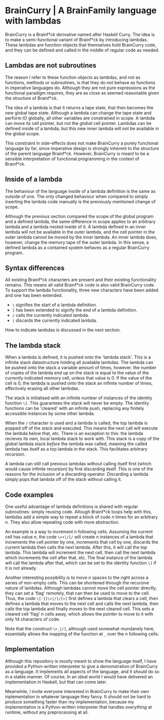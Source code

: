 # BrainCurry | A BrainFamily language with lambdas

BrainCurry is a Brainf\*ck derivative named after Haskell Curry. The idea is to make a semi-functional variant of Brainf\*ck by introducing lambdas. These lambdas are function objects that themselves hold BrainCurry code, and they can be defined and called in the middle of regular code as needed.

## Lambdas are not subroutines
The reason I refer to these function objects as lambdas, and not as functions, methods or subroutines, is that they do not behave as functions in imperative languages do. Although they are not pure expressions as the functional paradigm requires, they are as close as seemed reasonable given the structure of Brainf*ck.

The idea of a lambda is that it returns a tape state, that then becomes the new global tape state. Although a lambda can change the tape state and perform IO globally, all other variables are constrained in scope. A lambda can move its cell pointer, but not the *global* cell pointer. Lambdas can be defined inside of a lambda, but this new inner lambda will not be available in the global scope.

This constraint in side-effects does not make BrainCurry a purely functional language by far, since imperative design is strongly inherent to the structure of the parent language Brainf\*ck. However, BrainCurry is meant to be a sensible interpretation of functional programming in the context of Brainf\*ck.

## Inside of a lambda
The behaviour of the language inside of a lambda definition is the same as outside of one. The only changed behaviour when compared to simply inserting the lambda code manually is the previously mentioned change of scope.

Although the previous section compared the scope of the global program and a defined lambda, the same difference in scope applies to an arbitrary lambda and a lambda nested inside of it. A lambda defined in an inner lambda will not be available in the outer lambda, and the cell pointer in the outer lambda cannot be moved by the inner lambda. An inner lambda does, however, change the memory tape of the outer lambda. In this sense, a defined lambda as a contained system behaves as a regular BrainCurry program.

## Syntax differences
All existing Brainf\*ck characters are present and their existing functionality remains. This means all valid Brainf\*ck code is also valid BrainCurry code. To support the lambda functionality, three new characters have been added and one has been extended.

- `\` signifies the start of a lambda definition.
- `]` has been extended to signify the end of a lambda definition.
- `/` calls the currently indicated lambda.
- `|` discards the currently indicated lambda.

How to indicate lambdas is discussed in the next section.

## The lambda stack
When a lambda is defined, it is pushed onto the 'lambda stack'. This is a infinite stack datastructure holding all available lambdas. The lambda can be pushed onto the stack a variable amount of times, however. the number of  copies of the lambda end up on the stack is equal to the value of the currently indicated memory cell, unless that value is 0. If the value of the cell is 0, the lambda is pushed onto the stack an infinite number of times, effectively erasing all other lambdas.

The stack is initialised with an infinite number of instances of the identity function `\]`. This guarantees the stack will never be empty. The identity functions can be 'cleared' with an infinite push, replacing any finitely accessible instances by some other lambda.

When the `/` character is used and a lambda is called, the top lambda is popped off of the stack and executed. This means the next call will execute the lambda below that, etc. There is an exception to this: the lambda recieves its own, local lambda stack to work with. This stack is a copy of the global lambda stack *before* the lambda was called, meaning the called lambda has itself as a top lambda in the stack. This facilitates arbitrary recursion.

A lambda can still call previous lambdas without calling itself first (which would cause infinite recursion) by first discarding itself. This is one of the reasons for the inclusion of a discarding operator. Discarding a lambda simply pops that lambda off of the stack without calling it.

## Code examples
One useful advantage of lambda definitions is shared with regular subroutines: simply reusing code. Altough Brainf\*ck loops help with this, lambdas add a simple way to repeat a block of code *n* times for an arbitrary *n*. They also allow repeating code with more abstraction.

An example is a way to increment *n* following cells. Assuming the current cell has value *n*, the code
`\>+|/]/` will create *n* instances of a lambda that increments the cell pointer by one, increments that cell by one, discards the current lambda then calls the next lambda. After this, it will call the top lambda. This lambda will increment the next cell, then call the next lambda which increments the cell after that, etc. The final instance of the lambda will call the lambda after that, which can be set to the identity function `\]` if it is not already.

Another interesting possibility is to move *n* spaces to the right across a series of non-empty cells. This can be shortened through the recursive nature of lambdas. Although lambdas cannot move the cell pointer directly, they can set a 'flag' remotely, that can then be used to move to the cell. Thus, the code `\[-]]\>|/]/[>]` first defines a lambda that clears a cell, then defines a lambda that moves to the next cell and calls the next lambda, then calls the top lambda and finally moves to the next cleared cell. This sets a cleared cell 'flag' *n* cells away, which allows the pointer to move to it with only 14 characters of code.

Note that the construct `\>_|/]`, although used somewhat mundanely here, essentially allows the mapping of the function at `_` over the *n* following cells.

## Implementation
Although this repository is mostly meant to show the language itself, I have provided a Python-written interpreter to give a demonstration of BrainCurry as a language. It implements all aspects of the language, and it *should* do so in a stable manner. Of course, In an ideal world I would have delivered an implementation in Haskell, but that can come later.

Meanwhile, I invite everyone interested in BrainCurry to make their own inplementation in whatever language they fancy. It should not be hard to produce something faster than my implementation, because my implementation is a Python-written interpreter that handles *everything* at runtime, without any preprocessing at all.
